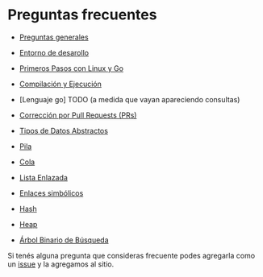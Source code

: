 Preguntas frecuentes
====================

* [Preguntas generales](faq/general.md)

* [Entorno de desarollo](faq/entorno.md)

* [Primeros Pasos con Linux y Go](faq/primeros-pasos.md)

* [Compilación y Ejecución](faq/compilacion-ejecucion.md)

* [Lenguaje go] TODO (a medida que vayan apareciendo consultas)

* [Corrección por Pull Requests (PRs)](faq/correccion-pr.md)

* [Tipos de Datos Abstractos](faq/tda.md)

* [Pila](faq/pila.md)

* [Cola](faq/cola.md)

* [Lista Enlazada](faq/lista-enlazada.md)

* [Enlaces simbólicos](faq/symlink.md)

* [Hash](faq/hash.md)

* [Heap](faq/heap.md)

* [Árbol Binario de Búsqueda](faq/abb.md)

Si tenés alguna pregunta que consideras frecuente podes agregarla como un [issue](https://github.com/algoritmos-rw/algo2/issues) y la agregamos al sitio.
